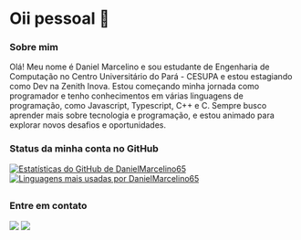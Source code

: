 # Oii pessoal 👋

### Sobre mim

Olá! Meu nome é Daniel Marcelino e sou estudante de Engenharia de Computação no Centro Universitário do Pará - CESUPA e estou estagiando como Dev na Zenith Inova. Estou começando minha jornada como programador e tenho conhecimentos em várias linguagens de programação, como Javascript, Typescript, C++ e C. Sempre busco aprender mais sobre tecnologia e programação, e estou animado para explorar novos desafios e oportunidades.

### Status da minha conta no GitHub
<a href="https://github.com/DanielMarcelino65/DanielMarcelino65">
  <img src="https://github-readme-stats-sigma-five.vercel.app/api?username=DanielMarcelino65&show_icons=true&theme=dark&count_private=true" alt="Estatísticas do GitHub de DanielMarcelino65">
</a>
<a href="https://github.com/DanielMarcelino65/DanielMarcelino65">
  <img src="https://github-readme-stats-sigma-five.vercel.app/api/top-langs/?username=DanielMarcelino65&layout=compact&theme=dark&count_private=true" alt="Linguagens mais usadas por DanielMarcelino65">
</a>

##

### Entre em contato
<a href="https://instagram.com/danmarcelino22" target="_blank"><img src="https://img.shields.io/badge/-Instagram-%23E4405F?style=for-the-badge&logo=instagram&logoColor=white" target="_blank"></a>
<a href = "mailto:danmarcelino6573@gmail.com"><img src="https://img.shields.io/badge/-Gmail-%23333?style=for-the-badge&logo=gmail&logoColor=white" target="_blank"></a>


  



